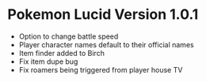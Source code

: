 # Pokemon Lucid Version 1.0.1

* Option to change battle speed
* Player character names default to their official names
* Item finder added to Birch
* Fix item dupe bug
* Fix roamers being triggered from player house TV
